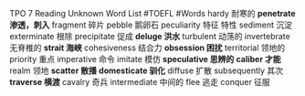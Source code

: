 TPO 7 Reading Unknown Word List
#TOEFL #Words
hardy 耐寒的
**penetrate 渗透，刺入**
fragment 碎片
pebble 鹅卵石
peculiarity 特征 特性
sediment  沉淀
exterminate 根除
precipitate 促成
**deluge 洪水**
turbulent 动荡的
invertebrate 无脊椎的
**strait 海峡**
cohesiveness 结合力
**obsession 困扰**
territorial 领地的
priority 重点
imperative 命令
imitate 模仿
**speculative 思辨的**
**caliber 才能**
realm 领地
**scatter 散播**
**domesticate 驯化**
diffuse 扩散
subsequently 其次
**traverse 横渡**
cavalry 奇兵
intermediate 中间的
flee 逃走
conquer 征服
